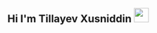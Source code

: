 ## Hi I'm Tillayev Xusniddin <img src="https://media.giphy.com/media/hvRJCLFzcasrR4ia7z/giphy.gif"    width="30px">

